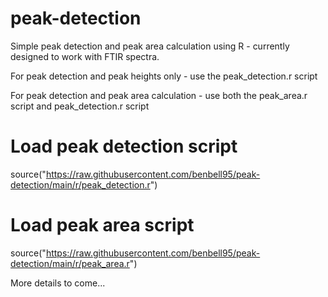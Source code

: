 # peak-detection
Simple peak detection and peak area calculation using R - currently designed to work with FTIR spectra.


For peak detection and peak heights only - use the peak_detection.r script

For peak detection and peak area calculation - use both the peak_area.r script and peak_detection.r script


# Load peak detection script
source("https://raw.githubusercontent.com/benbell95/peak-detection/main/r/peak_detection.r")
# Load peak area script
source("https://raw.githubusercontent.com/benbell95/peak-detection/main/r/peak_area.r")



More details to come...
